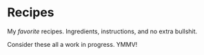 # Recipes

My *favorite* recipes. Ingredients, instructions, and no extra bullshit.

Consider these all a work in progress. YMMV!
